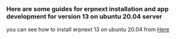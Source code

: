 ### Here are some guides for erpnext installation and app development for version 13 on ubuntu 20.04 server
you can see how to install erpnext 13 on ubuntu 20.04 from [Here](https://github.com/citybirdman/Guide-to-Install-Frappe-ERPNext-in-Ubuntu-20.04-LTS/wiki/Guide-to-Install-Frappe-ERPNext-in-Ubuntu-20.04-LTS-)